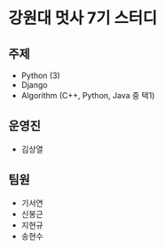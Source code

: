 # 강원대 멋사 7기 스터디

## 주제

- Python (3)
- Django
- Algorithm (C++, Python, Java 중 택1)

## 운영진

- 김상열

## 팀원

- 기서연
- 신봉근
- 지현규
- 송현수
